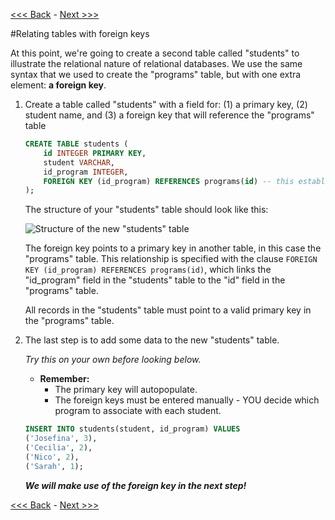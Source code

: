 [<<< Back](4-updatefield.md) - [Next >>>](6-buildtable_challenge.md)  

#Relating tables with foreign keys  

At this point, we're going to create a second table called "students" to illustrate the relational nature of relational databases. We use the same syntax that we used to create the "programs" table, but with one extra element: **a foreign key**.  

1. Create a table called "students" with a field for: (1) a primary key, (2) student name, and (3) a foreign key that will reference the "programs" table  
	```sql
	CREATE TABLE students (
    	id INTEGER PRIMARY KEY,
    	student VARCHAR,
    	id_program INTEGER,
    	FOREIGN KEY (id_program) REFERENCES programs(id) -- this establishes the reference!
	);
	```  

	The structure of your "students" table should look like this:  

	![Structure of the new "students" table](https://github.com/GCDigitalFellows/GCDRI_databases/blob/master/images/student_tab_struc.png)  

	

	The foreign key points to a primary key in another table, in this case the "programs" table. This relationship is specified with the clause `FOREIGN KEY (id_program) REFERENCES programs(id)`, which links the "id_program" field in the "students" table to the "id" field in the "programs" table.  

	All records in the "students" table must point to a valid primary key in the "programs" table.  



2. The last step is to add some data to the new "students" table. 

	*Try this on your own before looking below.*

	- **Remember:** 
		- The primary key will autopopulate.
		- The foreign keys must be entered manually - YOU decide which program to associate with each student.  
		

	```sql
	INSERT INTO students(student, id_program) VALUES
	('Josefina', 3),
	('Cecilia', 2),
	('Nico', 2),
	('Sarah', 1);
	```  
	
	_**We will make use of the foreign key in the next step!**_  

[<<< Back](4-updatefield.md) - [Next >>>](6-buildtable_challenge.md)  
